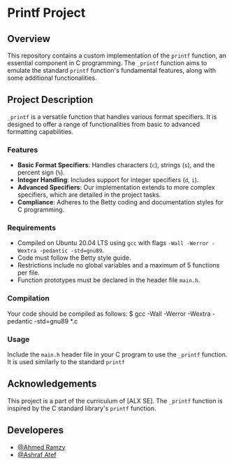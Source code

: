 # Printf Project

## Overview
This repository contains a custom implementation of the `printf` function, an essential component in C programming. The `_printf` function aims to emulate the standard `printf` function's fundamental features, along with some additional functionalities.

## Project Description
`_printf` is a versatile function that handles various format specifiers. It is designed to offer a range of functionalities from basic to advanced formatting capabilities.

### Features
- **Basic Format Specifiers**: Handles characters (`c`), strings (`s`), and the percent sign (`%`).
- **Integer Handling**: Includes support for integer specifiers (`d`, `i`).
- **Advanced Specifiers**: Our implementation extends to more complex specifiers, which are detailed in the project tasks.
- **Compliance**: Adheres to the Betty coding and documentation styles for C programming.

### Requirements
- Compiled on Ubuntu 20.04 LTS using `gcc` with flags `-Wall -Werror -Wextra -pedantic -std=gnu89`.
- Code must follow the Betty style guide.
- Restrictions include no global variables and a maximum of 5 functions per file.
- Function prototypes must be declared in the header file `main.h`.

### Compilation
Your code should be compiled as follows:
$ gcc -Wall -Werror -Wextra -pedantic -std=gnu89 *.c

### Usage

Include the `main.h` header file in your C program to use the `_printf` function. It is used similarly to the standard `printf`

## Acknowledgements
This project is a part of the curriculum of [ALX SE]. The `_printf` function is inspired by the C standard library's `printf` function.

## Developeres

- [@Ahmed Ramzy](https://www.github.com/RamzyAR7)
- [@Ashraf Atef](https://www.github.com/Ashraf-Atef1)
